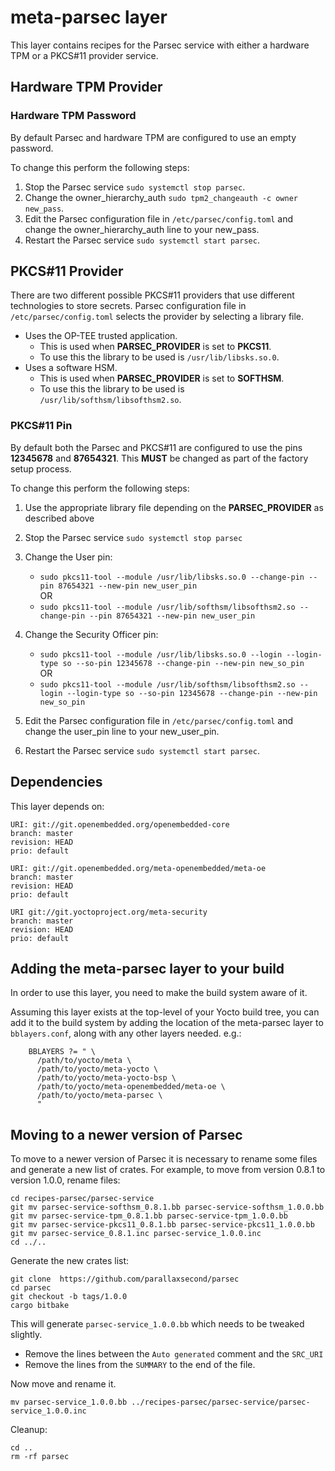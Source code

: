 # meta-parsec layer


This layer contains recipes for the Parsec service with either a hardware TPM or a PKCS#11 provider service.

## Hardware TPM Provider

### Hardware TPM Password

By default Parsec and hardware TPM are configured to use an empty password.

To change this perform the following steps:

1. Stop the Parsec service `sudo systemctl stop parsec`.
1. Change the owner_hierarchy_auth `sudo tpm2_changeauth -c owner new_pass`.
1. Edit the Parsec configuration file in `/etc/parsec/config.toml` and change the owner_hierarchy_auth line to your new_pass.
1. Restart the Parsec service `sudo systemctl start parsec`.

## PKCS#11 Provider

There are two different possible PKCS#11 providers that use different technologies to store secrets. Parsec configuration file in `/etc/parsec/config.toml` selects the provider by selecting a library file.

- Uses the OP-TEE trusted application.
  - This is used when **PARSEC_PROVIDER** is set to **PKCS11**.
  - To use this the library to be used is `/usr/lib/libsks.so.0`.
- Uses a software HSM.
  - This is used when **PARSEC_PROVIDER** is set to **SOFTHSM**.
  - To use this the library to be used is `/usr/lib/softhsm/libsofthsm2.so`.

### PKCS#11 Pin

By default both the Parsec and PKCS#11 are configured to use the pins **12345678** and **87654321**.
This **MUST** be changed as part of the factory setup process.

To change this perform the following steps:

1. Use the appropriate library file depending on the **PARSEC_PROVIDER** as described above
1. Stop the Parsec service `sudo systemctl stop parsec`
1. Change the User pin:
   - `sudo pkcs11-tool --module /usr/lib/libsks.so.0 --change-pin --pin 87654321 --new-pin new_user_pin`  
   OR  
   - `sudo pkcs11-tool --module /usr/lib/softhsm/libsofthsm2.so --change-pin --pin 87654321 --new-pin new_user_pin`

1. Change the Security Officer pin:
   - `sudo pkcs11-tool --module /usr/lib/libsks.so.0 --login --login-type so --so-pin 12345678 --change-pin --new-pin new_so_pin`  
   OR  
   - `sudo pkcs11-tool --module /usr/lib/softhsm/libsofthsm2.so --login --login-type so --so-pin 12345678 --change-pin --new-pin new_so_pin`
1. Edit the Parsec configuration file in `/etc/parsec/config.toml` and change the user_pin line to your new_user_pin.
1. Restart the Parsec service `sudo systemctl start parsec`.

## Dependencies

This layer depends on:

    URI: git://git.openembedded.org/openembedded-core
    branch: master
    revision: HEAD
    prio: default

    URI: git://git.openembedded.org/meta-openembedded/meta-oe
    branch: master
    revision: HEAD
    prio: default

    URI git://git.yoctoproject.org/meta-security
    branch: master
    revision: HEAD
    prio: default

## Adding the meta-parsec layer to your build

In order to use this layer, you need to make the build system aware of
it.

Assuming this layer exists at the top-level of your
Yocto build tree, you can add it to the build system by adding the
location of the meta-parsec layer to `bblayers.conf`, along with any
other layers needed. e.g.:

```
    BBLAYERS ?= " \
      /path/to/yocto/meta \
      /path/to/yocto/meta-yocto \
      /path/to/yocto/meta-yocto-bsp \
      /path/to/yocto/meta-openembedded/meta-oe \
      /path/to/yocto/meta-parsec \
      "
```

## Moving to a newer version of Parsec

To move to a newer version of Parsec it is necessary to rename some files and generate a new list of crates.
For example, to move from version 0.8.1 to version 1.0.0, rename files:
```
cd recipes-parsec/parsec-service
git mv parsec-service-softhsm_0.8.1.bb parsec-service-softhsm_1.0.0.bb 
git mv parsec-service-tpm_0.8.1.bb parsec-service-tpm_1.0.0.bb 
git mv parsec-service-pkcs11_0.8.1.bb parsec-service-pkcs11_1.0.0.bb 
git mv parsec-service_0.8.1.inc parsec-service_1.0.0.inc
cd ../..
```

Generate the new crates list:
```
git clone  https://github.com/parallaxsecond/parsec
cd parsec
git checkout -b tags/1.0.0
cargo bitbake
```

This will generate `parsec-service_1.0.0.bb` which needs to be tweaked slightly.
- Remove the lines between the `Auto generated` comment and the `SRC_URI`
- Remove the lines from the `SUMMARY` to the end of the file.

Now move and rename it.

`mv parsec-service_1.0.0.bb ../recipes-parsec/parsec-service/parsec-service_1.0.0.inc`

Cleanup:
```
cd ..
rm -rf parsec
```
